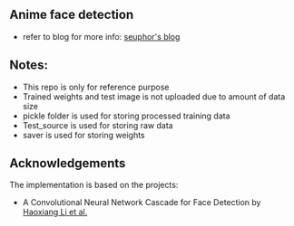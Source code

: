 ## Anime face detection
* refer to blog for more info: [seuphor's blog](seuphor.github.io/personalsite/deep_learning)

## Notes:
* This repo is only for reference purpose
* Trained weights and test image is not uploaded due to amount of data size
* pickle folder is used for storing processed training data
* Test_source is used for storing raw data
* saver is used for storing weights


## Acknowledgements

The implementation is based on the projects: 
* A Convolutional Neural Network Cascade for Face Detection
 by [Haoxiang Li et al.](http://www.cv-foundation.org/openaccess/content_cvpr_2015/papers/Li_A_Convolutional_Neural_2015_CVPR_paper.pdf)

